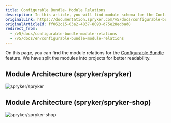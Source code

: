 ```yaml
---
title: Configurable Bundle- Module Relations
description: In this article, you will find module schema for the Configurable Bundle feature in the Spryker OS.
originalLink: https://documentation.spryker.com/v5/docs/configurable-bundle-module-relations
originalArticleId: ff062c15-03a2-4837-8093-d75e28edbad8
redirect_from:
  - /v5/docs/configurable-bundle-module-relations
  - /v5/docs/en/configurable-bundle-module-relations
---
```


On this page, you can find the module relations for the [Configurable Bundle](/docs/scos/user/features/{{page.version}}/product-information-management/configurable-bundle/configurable-bundle-feature-overview.html) feature. We have split the modules into projects for better readability.

## Module Architecture (spryker/spryker)
![spryker/spryker](https://confluence-connect.gliffy.net/embed/image/12083b7a-4a09-4bc2-922c-e55d8382f542.png?utm_medium=live&utm_source=custom) 

## Module Architecture (spryker/spryker-shop)
![spryker/spryker-shop](https://confluence-connect.gliffy.net/embed/image/681b72ec-5381-4e69-893d-52f90ce0b250.png?utm_medium=live&utm_source=custom) 

